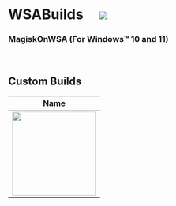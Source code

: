 
# WSABuilds &nbsp; &nbsp; <img src="https://img.shields.io/github/downloads/MustardChef/WSABuilds/total?label=Total%20Downloads&style=for-the-badge"/> 
### MagiskOnWSA (For Windows™ 10 and 11) 

&nbsp;

## Custom Builds
|****Name****|
|----------|
|[<img src="https://img.shields.io/badge/-Magisk%20Delta-3c7093?style=for-the-badge&logo=github" style="width: 170px;"/>](https://github.com/MustardChef/WSABuilds/tree/master/custombuilds/MagiskDelta)|